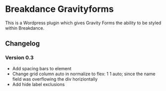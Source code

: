# Breakdance Gravityforms
This is a Wordpress plugin which gives Gravity Forms the ability to be styled within Breakdance. 


## Changelog
### Version 0.3
- Add spacing bars to element
- Change grid column auto in normalize to  flex: 1 1 auto; since the name field was overflowing the div horiziontally
- Add hide label exclusions